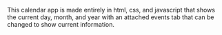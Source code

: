 This calendar app is made entirely in html, css, and javascript that shows the current day, month, and year with an attached events tab that can be changed to show current information.
